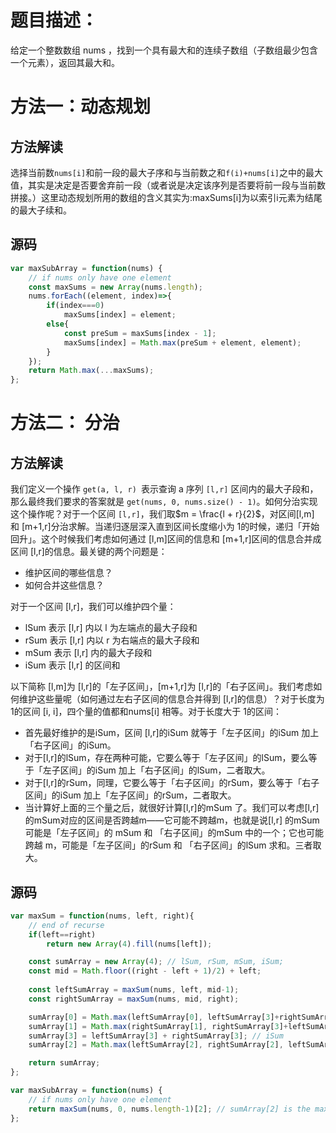 # 题目描述：
给定一个整数数组 nums ，找到一个具有最大和的连续子数组（子数组最少包含一个元素），返回其最大和。
# 方法一：动态规划
## 方法解读
选择当前数```nums[i]```和前一段的最大子序和与当前数之和```f(i)+nums[i]```之中的最大值，其实是决定是否要舍弃前一段（或者说是决定该序列是否要将前一段与当前数拼接。）这里动态规划所用的数组的含义其实为:maxSums[i]为以索引i元素为结尾的最大子续和。
## 源码
```javascript
var maxSubArray = function(nums) {
    // if nums only have one element
    const maxSums = new Array(nums.length);
    nums.forEach((element, index)=>{
        if(index===0)
            maxSums[index] = element;
        else{
            const preSum = maxSums[index - 1];
            maxSums[index] = Math.max(preSum + element, element);
        }
    });
    return Math.max(...maxSums);
};
```
# 方法二： 分治
## 方法解读
我们定义一个操作 ```get(a, l, r) ```表示查询 a 序列 ```[l,r]``` 区间内的最大子段和，那么最终我们要求的答案就是 ```get(nums, 0, nums.size() - 1)```。如何分治实现这个操作呢？对于一个区间 ```[l,r]```，我们取$m = \frac{l + r}{2}$，对区间[l,m] 和 [m+1,r]分治求解。当递归逐层深入直到区间长度缩小为 1的时候，递归「开始回升」。这个时候我们考虑如何通过 [l,m]区间的信息和 [m+1,r]区间的信息合并成区间 [l,r]的信息。最关键的两个问题是：

* 维护区间的哪些信息？
* 如何合并这些信息？<p>
<p>对于一个区间 [l,r]，我们可以维护四个量：

* lSum 表示 [l,r] 内以 l 为左端点的最大子段和
* rSum 表示 [l,r] 内以 r 为右端点的最大子段和
* mSum 表示 [l,r] 内的最大子段和
* iSum 表示 [l,r] 的区间和<p>
<p>以下简称 [l,m]为 [l,r]的「左子区间」，[m+1,r]为 [l,r]的「右子区间」。我们考虑如何维护这些量呢（如何通过左右子区间的信息合并得到 [l,r]的信息）？对于长度为 1的区间 [i, i]，四个量的值都和nums[i] 相等。对于长度大于 1的区间：

* 首先最好维护的是iSum，区间 [l,r]的iSum 就等于「左子区间」的iSum 加上「右子区间」的iSum。
* 对于[l,r]的lSum，存在两种可能，它要么等于「左子区间」的lSum，要么等于「左子区间」的iSum 加上「右子区间」的lSum，二者取大。
* 对于[l,r]的rSum，同理，它要么等于「右子区间」的rSum，要么等于「右子区间」的iSum 加上「左子区间」的rSum，二者取大。
* 当计算好上面的三个量之后，就很好计算[l,r]的mSum 了。我们可以考虑[l,r]的mSum对应的区间是否跨越m——它可能不跨越m，也就是说[l,r] 的mSum 可能是「左子区间」的 mSum 和 「右子区间」的mSum 中的一个；它也可能跨越 m，可能是「左子区间」的rSum 和 「右子区间」的lSum 求和。三者取大。
## 源码
```javascript
var maxSum = function(nums, left, right){
    // end of recurse
    if(left==right)
        return new Array(4).fill(nums[left]);

    const sumArray = new Array(4); // lSum, rSum, mSum, iSum;
    const mid = Math.floor((right - left + 1)/2) + left;
    
    const leftSumArray = maxSum(nums, left, mid-1);
    const rightSumArray = maxSum(nums, mid, right);

    sumArray[0] = Math.max(leftSumArray[0], leftSumArray[3]+rightSumArray[0]); // lSum
    sumArray[1] = Math.max(rightSumArray[1], rightSumArray[3]+leftSumArray[1]);// rSum
    sumArray[3] = leftSumArray[3] + rightSumArray[3]; // iSum
    sumArray[2] = Math.max(leftSumArray[2], rightSumArray[2], leftSumArray[1]+rightSumArray[0]);

    return sumArray;
};

var maxSubArray = function(nums) {
    // if nums only have one element
    return maxSum(nums, 0, nums.length-1)[2]; // sumArray[2] is the maxSum
};
```